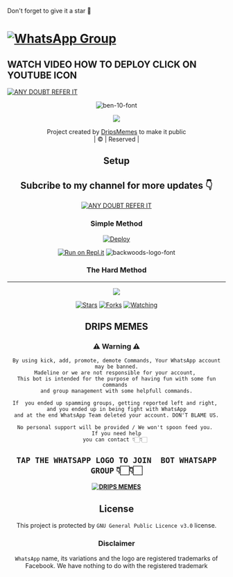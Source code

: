 Don't forget to give it a star  🌟

# [![WhatsApp Group](https://img.shields.io/badge/WhatsApp-25D366?style=for-the-badge&logo=whatsapp&logoColor=white)](https://chat.whatsapp.com/EFsb8RCXV4jLEFk4eAcA1A)


## WATCH VIDEO HOW TO DEPLOY CLICK ON YOUTUBE ICON


 [![ANY DOUBT REFER IT](https://www.linkpicture.com/q/YouTube-Logo-700x394.png)](https://youtu.be/QU9ffSMTLoY)

<div align="center">

 </a>
</p>
<div align="center">
  <p align="center">
<img src="https://fontmeme.com/permalink/220118/f3c555bc844669c2828382d2d82a91f8.png" alt="ben-10-font" border="0"></a>



<div align="center">

 </a>
</p>
<div align="center">
  <p align="center">
<img src=https://i.imgur.com/wvTMw09.jpg>
</p>
  <p align="center">
<a href="https://github.com/zim-bot"><title="Author"img src="https://img.shields.io/badge/Author-zim-bot/zim-bot?color=blue&style=for-the-badge&logo=whatsapp"></a>
</p>
</div>
<p align="center">
Project created by <a href="https://github.com/zim-bot">DripsMemes</a> to make it public
    <br>
       | © |
        Reserved |
    <br> 
</p>

## Setup
<div align="center"> 


## Subcribe to my channel for more updates 👇

 [![ANY DOUBT REFER IT](https://www.linkpicture.com/q/YouTube-Logo-700x394.png)](https://www.youtube.com/channel/UC2hESq6BCRMCU-LKpl7Oq8g)





  ### Simple Method
  
[![Deploy](https://www.herokucdn.com/deploy/button.svg)](https://heroku.com/deploy?template=https://github.com/HackerX7355/queen-angela)


  
[![Run on Repl.it](https://repl.it/badge/github/quiec/whatsAlfa)](https://replit.com/@ReinhardTuna/QUEEN-ANGELA-NEW-QR?v=1)
<img src="https://fontmeme.com/permalink/220116/0c42dc0b64931810388ba399da55e927.png" alt="backwoods-logo-font" border="0"></a>  
### The Hard Method



----

  <p align="center">
  <a href="https://github.com/zim-bot/queen-angela">
    
<a href="https://github.com/zim-bot/followers">
<img src="https://img.shields.io/github/repo-size/zim-bot/queen-angela?color=green&label=Repo%20total%20size&style=plastic">
<p align="center">
<a href="https://github.com/zim-bot/followers"
<img title="Followers" src="https://img.shields.io/github/followers/Amal-ser?color=blue&style=flat-square"></a>
<a href="https://github.com/zim-bot/queen-angela/stargazers/"><img title="Stars" src="https://img.shields.io/github/stars/zim-bot/queen-angela?color=blue&style=flat-square"></a>
<a href="https://github.com/zim-bot/queen-angela/network/members"><img title="Forks" src="https://img.shields.io/github/forks/zim-bot/queen-angela?color=blue&style=flat-square"></a>
<a href="https://github.com/zim-bot/queen-angela/watchers"><img title="Watching" src="https://img.shields.io/github/watchers/zim-bot/queen-angela?label=Watchers&color=blue&style=flat-square"></a>
</p>

## DRIPS MEMES
    
### ⚠ Warning ⚠

```
By using kick, add, promote, demote Commands, Your WhatsApp account may be banned.
Madeline or we are not responsible for your account, 
This bot is intended for the purpose of having fun with some fun commands 
and group management with some helpfull commands.

If  you ended up spamming groups, getting reported left and right, 
and you ended up in being fight with WhatsApp
and at the end WhatsApp Team deleted your account. DON'T BLAME US.

No personal support will be provided / We won't spoon feed you. 
If you need help
you can contact 👇🏻👇🏻 
```
## ```TAP THE WHATSAPP LOGO TO JOIN  BOT WHATSAPP GROUP```   👇🏻👇🏻
 
**[![DRIPS MEMES](https://www.linkpicture.com/q/WHTSPP-LOGO.png)](https://chat.whatsapp.com/EFsb8RCXV4jLEFk4eAcA1A)**


 
    


## License
This project is protected by `GNU General Public Licence v3.0` license.

### Disclaimer
`WhatsApp` name, its variations and the logo are registered trademarks of Facebook. We have nothing to do with the registered trademark
